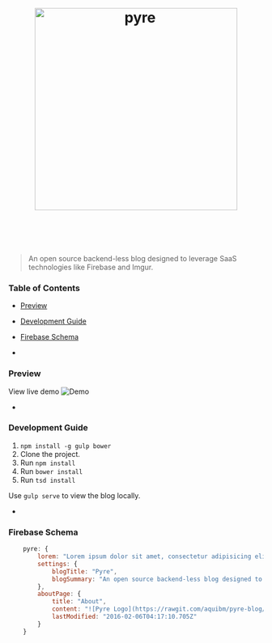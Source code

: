 <h1 align="center">
	<br>
	<img width="400" src="https://rawgit.com/aquibm/pyre-blog/master/pyre-logo.png" alt="pyre">
	<br>
	<br>
	<br>
</h1>

> An open source backend-less blog designed to leverage SaaS technologies like Firebase and Imgur.


### Table of Contents
- [Preview](#preview)
- [Development Guide](#development-guide)
- [Firebase Schema](#firebase-schema)

-

### Preview
View live demo
![Demo](https://rawgit.com/aquibm/pyre-blog/master/pyre-preview.png)

-

### Development Guide

1. `npm install -g gulp bower`
2. Clone the project.
3. Run `npm install`
4. Run `bower install`
5. Run `tsd install`

Use `gulp serve` to view the blog locally.

-

### Firebase Schema
```javascript
	pyre: {
	    lorem: "Lorem ipsum dolor sit amet, consectetur adipisicing elit. Ea corrupti, optio!",
	    settings: {
	      	blogTitle: "Pyre",
	      	blogSummary: "An open source backend-less blog designed to leverage SaaS technologies like Firebase and Imgur."
	    },
	    aboutPage: {
			title: "About",
			content: "![Pyre Logo](https://rawgit.com/aquibm/pyre-blog/master/pyre-logo.png)\n\n> An open source backend-less blog designed to leverage SaaS technologies like Firebase and Imgur.\n\n---\n\n\n### Table of Contents\n- [Development Guide](#development-guide)\n- [Firebase Schema](#firebase-schema)\n\n---\n\n### Development Guide\n\n1. `npm install -g gulp bower`\n2. Clone the project.\n3. Run `npm install`\n4. Run `bower install`\n5. Run `tsd install`\n\nUse `gulp serve` to view the blog locally.\n\n---\n\n\n### Firebase Schema\n```javascript\n\tpyre: {\n\t    lorem: \"Lorem ipsum dolor sit amet, consectetur adipisicing elit. Ea corrupti, optio!\",\n\t    settings: {\n\t      \tblogTitle: \"Pyre\",\n\t      \tblogSummary: \"An open source backend-less blog designed to leverage SaaS technologies like Firebase and Imgur.\"\n\t    },\n\t    aboutPage: {\n\t\t\ttitle: \"About\",\n\t\t\tcontent: \"![Pyre Logo](https://rawgit.com/aquibm/pyre-blog/master/pyre-logo.png)  > An open source backend-less blog designed to leverage SaaS technologies like Firebase and Imgur.  ---   ### Table of Contents - [Development Guide](#development-guide) - [Firebase Schema](#firebase-schema)  ---  ### Development Guide  1. `npm install -g gulp bower` 2. Clone the project. 3. Run `npm install` 4. Run `bower install` 5. Run `tsd install`  Use `gulp serve` to view the blog locally.  ---   ### Firebase Schema ``` js pyre: {     lorem: \"Lorem ipsum dolor sit amet, consectetur adipisicing elit. Ea corrupti, optio!\",     settings: {       \tblogTitle: \"Pyre\",       \tblogSummary: \"An open source backend-less blog designed to leverage SaaS technologies like Firebase and Imgur.\"     },     aboutPage: { \t\ttitle: \"About\", \t\tcontent: \"\", \t\tlastModified: \"2016-02-06T04:17:10.705Z\" \t} }\t ```\",\n\t\t\tlastModified: \"2016-02-06T04:17:10.705Z\"\n\t\t}\n\t}\n```",
			lastModified: "2016-02-06T04:17:10.705Z"
		}
  	}
```

